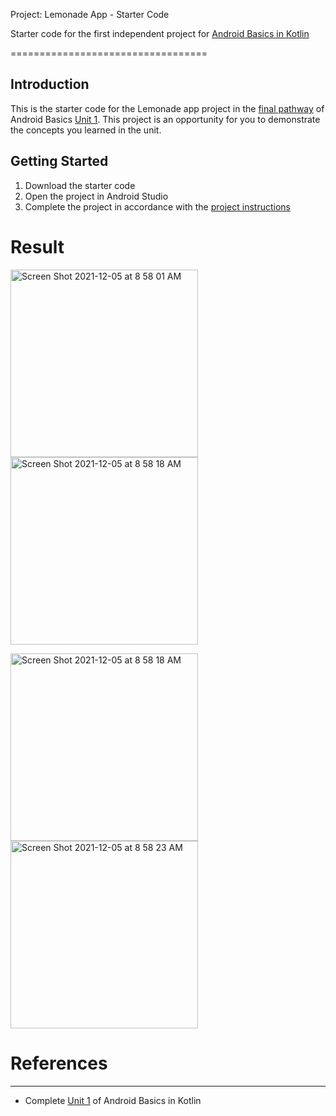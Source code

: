 Project: Lemonade App - Starter Code

Starter code for the first independent project for [Android Basics in Kotlin](https://developer.android.com/courses/android-basics-kotlin/course)


==================================
  
  


Introduction
------------

This is the starter code for the Lemonade app project in the [final pathway](https://developer.android.com/courses/pathways/android-basics-kotlin-four) of Android Basics [Unit 1](https://developer.android.com/courses/android-basics-kotlin/unit-1). This project is an opportunity for you to demonstrate the concepts you learned in the unit.


Getting Started
---------------

1. Download the starter code
2. Open the project in Android Studio
3. Complete the project in accordance with the [project instructions](https://developer.android.com/codelabs/basic-android-kotlin-training-project-lemonade)

# Result
<img width="300" alt="Screen Shot 2021-12-05 at 8 58 01 AM" src="https://user-images.githubusercontent.com/92260200/144735604-837e0f69-e98a-4c4a-b525-35c7ef7374c9.png"> <img width="300" alt="Screen Shot 2021-12-05 at 8 58 18 AM" src="https://user-images.githubusercontent.com/92260200/144735669-f78f9857-979d-4288-9bc9-a5b3634e596c.png">

 <img width="300" alt="Screen Shot 2021-12-05 at 8 58 18 AM" src="https://user-images.githubusercontent.com/92260200/144735611-7677309e-e14a-4622-8830-08644ded5042.png">  <img width="300" alt="Screen Shot 2021-12-05 at 8 58 23 AM" src="https://user-images.githubusercontent.com/92260200/144735612-d7cb831c-5b5f-4000-b0d3-748cb5092b8a.png">




# References 
--------------

- Complete [Unit 1](https://developer.android.com/courses/android-basics-kotlin/unit-1) of Android Basics in Kotlin
